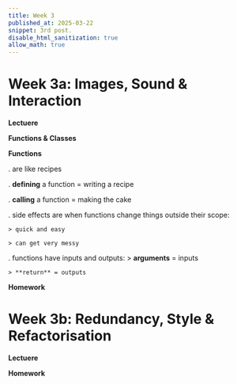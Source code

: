 ```yaml
---
title: Week 3
published_at: 2025-03-22
snippet: 3rd post.
disable_html_sanitization: true
allow_math: true
---
```


# Week 3a: Images, Sound & Interaction

**Lectuere** 

**Functions & Classes**

**Functions**

. are like recipes 

. **defining** a function = writing a recipe 

. **calling** a function = making the cake 

. side effects are when functions change things outside their scope:

    > quick and easy 

    > can get very messy 

. functions have inputs and outputs:
    > **arguments** = inputs
    
    > **return** = outputs 

**Homework**

# Week 3b: Redundancy, Style & Refactorisation

**Lectuere**

**Homework**